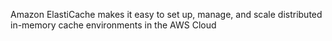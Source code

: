 Amazon ElastiCache makes it easy to set up, manage, and scale distributed in-memory cache environments in the AWS Cloud
